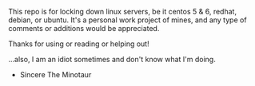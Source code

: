 This repo is for locking down linux servers, be it centos 5 & 6, redhat, debian, or ubuntu.
It's a personal work project of mines, and any type of comments or additions would be appreciated.

Thanks for using or reading or helping out!

...also, I am an idiot sometimes and don't know what I'm doing.

- Sincere The Minotaur
